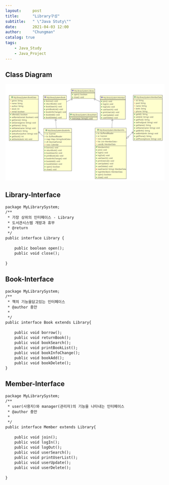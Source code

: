 ```yaml
---
layout:     post
title:      "Library구성"
subtitle:   " \"Java Stuty\""
date:       2021-04-03 12:00
author:     "Chungman"
catalog: true
tags:
    - Java_Study
    - Java_Project
---
```


## Class Diagram
![아마토라스 다이아그램](https://github.com/Kim-chungman/Kim-chungman.github.io/blob/master/img/%EC%95%84%EB%A7%88%ED%86%A0%EB%9D%BC%EC%8A%A4%20%EB%8B%A4%EC%9D%B4%EC%95%84%EA%B7%B8%EB%9E%A8.PNG?raw=true)

## Library-Interface
```
package MyLibrarySystem;
/**
 * 가장 상위의 인터페이스 - Library
 * 도서관시스템 개방과 휴무
 * @return
 */
public interface Library {

	public boolean open();
	public void close();
	
}
```

## Book-Interface
```
package MyLibrarySystem;
/**
 * 책의 기능을담고있는 인터페이스
 * @author 충만
 *
 */
public interface Book extends Library{
	
	public void borrow();
	public void returnBook();
	public void bookSearch();
	public void printBookList();
	public void bookInfoChange();
	public void bookAdd();
	public void bookDelete();
}
```

## Member-Interface
```
package MyLibrarySystem;
/**
 * user(사용자)와 manager(관리자)의 기능을 나타내는 인터페이스
 * @author 충만
 *
 */
public interface Member extends Library{

	public void join();
	public void logIn();
	public void logOut();
	public void userSearch();
	public void printUserList();
	public void userUpdate();
	public void userDelete();
	
}
```
